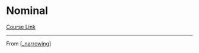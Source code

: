 # Nominal
[Course Link]()

---
From [[_narrowing]]

[//begin]: # "Autogenerated link references for markdown compatibility"
[_narrowing]: _narrowing "Narrowing"
[//end]: # "Autogenerated link references"